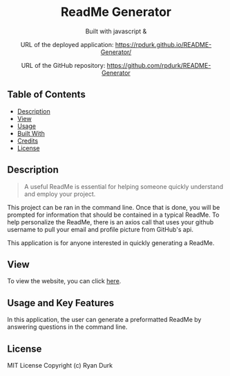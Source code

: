 <div align="center">

# ReadMe Generator

Built with  javascript & 

URL of the deployed application: https://rpdurk.github.io/README-Generator/

URL of the GitHub repository: https://github.com/rpdurk/README-Generator

</div>

## Table of Contents 

* [Description](#description)
* [View](#view)
* [Usage](#usage)
* [Built With](#built-with)
* [Credits](#credits)
* [License](#license)

## Description

>A useful ReadMe is essential for helping someone quickly understand and employ your project.

This project can be ran in the command line.  Once that is done, you will be prompted for information that should be contained in a typical ReadMe.  To help personalize the ReadMe, there is an axios call that uses your github username to pull your email and profile picture from GitHub's api.

This application is for anyone interested in quickly generating a ReadMe.

## View

To view the website, you can click [here](https://github.com/rpdurk/README-Generator).

## Usage and Key Features

In this application, the user can generate a preformatted ReadMe by answering questions in the command line.

## License 

MIT License Copyright (c)  Ryan Durk
